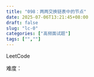```yaml
---
title: "098：两两交换链表中的节点"
date: 2025-07-06T13:21:45+08:00
draft: false
slug: "lc-0"
categories: ["高频面试题"]
tags: ["",""]
---
```


LeetCode

难度：

<!--more-->

```cpp

```
